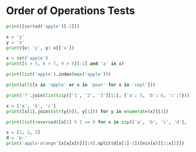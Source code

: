# Order of Operations Tests

```python
print([sorted('apple')[-2]])
```

```python
x = 'y'
y = 'x'
print({x: 'y', y: x}['x'])
```

```python
x = set('apple')
print([4 > 5, 6 > 7, 9 > 8][-1] and 'a' in x)
```

```python
print(list('apple').index(max('apple')))
```

```python
print(all([x in 'apple' or x in 'pear' for x in 'repl']))
```

```python
print('?'.join(list(zip(['1', '2', '3'][1:], {'a': 5, 'b': 6, 'c':7}))[-2]))
```

```python
x = ['a', 'b', 'c']
print([x[1].join((str(y[0]), y[1])) for y in enumerate(x)][1])
```

```python
print(list(reversed([x[1] % 2 == 0 for x in zip(['a', 'b', 'c', 'd'], [1, 2, 3, 4])]))[0])
```

```python
x = [1, 2, 3]
d = 'p-'
print('apple-orange'[x[x[x[0]]]:9].split(d[x[1]-3])[min(x)][1:x[2]])
```
